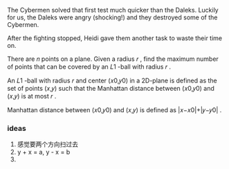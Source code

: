 The Cybermen solved that first test much quicker than the Daleks. Luckily for us, the Daleks were angry (shocking!) and they destroyed some of the Cybermen.

After the fighting stopped, Heidi gave them another task to waste their time on.

There are 𝑛
 points on a plane. Given a radius 𝑟
, find the maximum number of points that can be covered by an 𝐿1
-ball with radius 𝑟
.

An 𝐿1
-ball with radius 𝑟
 and center (𝑥0,𝑦0)
 in a 2D-plane is defined as the set of points (𝑥,𝑦)
 such that the Manhattan distance between (𝑥0,𝑦0)
 and (𝑥,𝑦)
 is at most 𝑟
.

Manhattan distance between (𝑥0,𝑦0)
 and (𝑥,𝑦)
 is defined as |𝑥−𝑥0|+|𝑦−𝑦0|
.

### ideas
1. 感觉要两个方向扫过去
2. y + x = a, y - x = b
3. 
